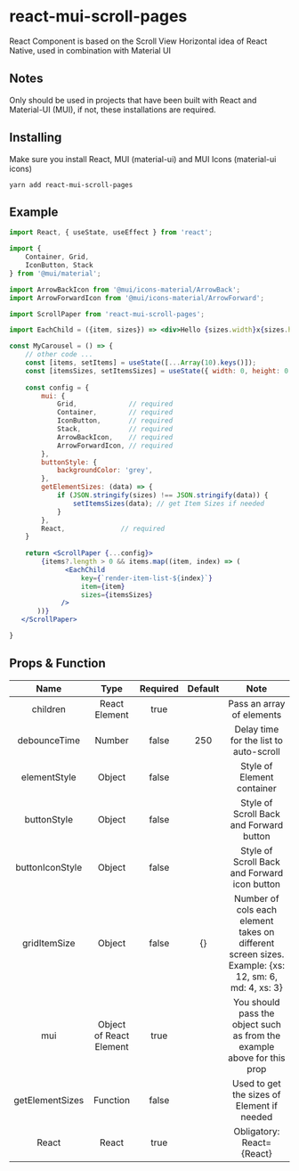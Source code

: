 # react-mui-scroll-pages
React Component is based on the Scroll View Horizontal idea of React Native, used in combination with Material UI

## Notes
Only should be used in projects that have been built with React and Material-UI (MUI), if not, these installations are required.

## Installing
Make sure you install React, MUI (material-ui) and MUI Icons (material-ui icons)

```
yarn add react-mui-scroll-pages
```

## Example

```jsx
import React, { useState, useEffect } from 'react';

import {
    Container, Grid,
    IconButton, Stack
} from '@mui/material';

import ArrowBackIcon from '@mui/icons-material/ArrowBack';
import ArrowForwardIcon from '@mui/icons-material/ArrowForward';

import ScrollPaper from 'react-mui-scroll-pages';

import EachChild = ({item, sizes}) => <div>Hello {sizes.width}x{sizes.height}</div>

const MyCarousel = () => {
    // other code ...
    const [items, setItems] = useState([...Array(10).keys()]);
    const [itemsSizes, setItemsSizes] = useState({ width: 0, height: 0 }); 
    
    const config = {
        mui: {
            Grid,             // required
            Container,        // required
            IconButton,       // required
            Stack,            // required
            ArrowBackIcon,    // required
            ArrowForwardIcon, // required
        },
        buttonStyle: {
            backgroundColor: 'grey',
        },
        getElementSizes: (data) => {
            if (JSON.stringify(sizes) !== JSON.stringify(data)) {
                setItemsSizes(data); // get Item Sizes if needed
            }
        },
        React,              // required
    }
    
    return <ScrollPaper {...config}>
        {items?.length > 0 && items.map((item, index) => (
              <EachChild
                  key={`render-item-list-${index}`}
                  item={item}
                  sizes={itemsSizes}
             />
       ))}
   </ScrollPaper>

}
```

## Props & Function

| Name | Type  | Required  | Default | Note |
| :---:   | :-: | :-: | :-: | :-: |
| children | React Element | true | | Pass an array of elements |
| debounceTime | Number | false | 250 | Delay time for the list to auto-scroll |
| elementStyle | Object | false | | Style of Element container |
| buttonStyle |Object | false | | Style of Scroll Back and Forward button |
| buttonIconStyle |Object | false | | Style of Scroll Back and Forward icon button |
| gridItemSize | Object | false | {} | Number of cols each element takes on different screen sizes. Example: {xs: 12, sm: 6, md: 4, xs: 3} |
| mui | Object of React Element | true | | You should pass the object such as from the example above for this prop |
| getElementSizes | Function | false | | Used to get the sizes of Element if needed |
| React | React | true | | Obligatory: React={React} |


